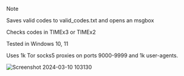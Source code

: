 > [!NOTE]
> Saves valid codes to valid_codes.txt and opens an msgbox
>
> Checks codes in TIMEx3 or TIMEx2
> 
> Tested in Windows 10, 11
> 
> Uses 1k Tor socks5 proxies on ports 9000-9999 and 1k user-agents.
> 

![Screenshot 2024-03-10 103130](https://github.com/Bt08s/Discord-Nitro-Generator/assets/68190921/f6a70b59-f9d6-425e-a30c-069da23dcde5)
